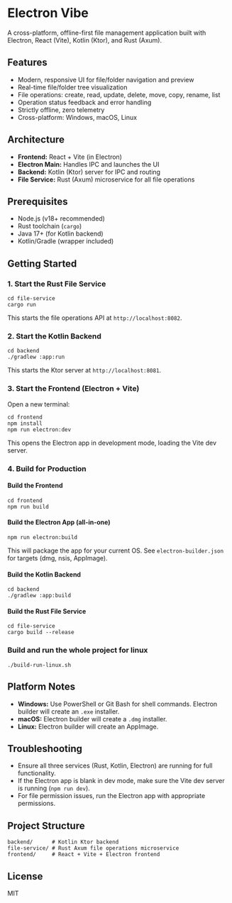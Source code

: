 # Electron Vibe

A cross-platform, offline-first file management application built with Electron, React (Vite), Kotlin (Ktor), and Rust (Axum).

## Features
- Modern, responsive UI for file/folder navigation and preview
- Real-time file/folder tree visualization
- File operations: create, read, update, delete, move, copy, rename, list
- Operation status feedback and error handling
- Strictly offline, zero telemetry
- Cross-platform: Windows, macOS, Linux

## Architecture
- **Frontend:** React + Vite (in Electron)
- **Electron Main:** Handles IPC and launches the UI
- **Backend:** Kotlin (Ktor) server for IPC and routing
- **File Service:** Rust (Axum) microservice for all file operations

## Prerequisites
- Node.js (v18+ recommended)
- Rust toolchain (`cargo`)
- Java 17+ (for Kotlin backend)
- Kotlin/Gradle (wrapper included)

## Getting Started

### 1. Start the Rust File Service
```
cd file-service
cargo run
```
This starts the file operations API at `http://localhost:8082`.

### 2. Start the Kotlin Backend
```
cd backend
./gradlew :app:run
```
This starts the Ktor server at `http://localhost:8081`.

### 3. Start the Frontend (Electron + Vite)
Open a new terminal:
```
cd frontend
npm install
npm run electron:dev
```
This opens the Electron app in development mode, loading the Vite dev server.

### 4. Build for Production
#### Build the Frontend
```
cd frontend
npm run build
```
#### Build the Electron App (all-in-one)
```
npm run electron:build
```
This will package the app for your current OS. See `electron-builder.json` for targets (dmg, nsis, AppImage).

#### Build the Kotlin Backend
```
cd backend
./gradlew :app:build
```
#### Build the Rust File Service
```
cd file-service
cargo build --release
```

### Build and run the whole project for linux
```
./build-run-linux.sh
```

## Platform Notes
- **Windows:** Use PowerShell or Git Bash for shell commands. Electron builder will create an `.exe` installer.
- **macOS:** Electron builder will create a `.dmg` installer.
- **Linux:** Electron builder will create an AppImage.

## Troubleshooting
- Ensure all three services (Rust, Kotlin, Electron) are running for full functionality.
- If the Electron app is blank in dev mode, make sure the Vite dev server is running (`npm run dev`).
- For file permission issues, run the Electron app with appropriate permissions.

## Project Structure
```
backend/      # Kotlin Ktor backend
file-service/ # Rust Axum file operations microservice
frontend/     # React + Vite + Electron frontend
```

## License
MIT
